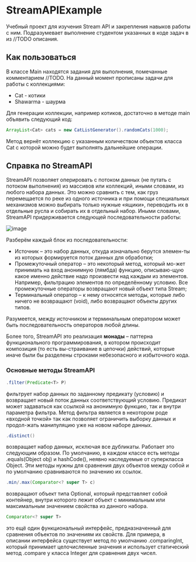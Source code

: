 # StreamAPIExample
Учебный проект для изучения Stream API и закрепления навыков работы с ним. Подразумевает выполнение студентом указанных в коде задач в из //TODO описания.

## Как пользоваться
В классе Main находятся задания для выполнения, помечанные комментарием //TODO. На данный момент прописаны задачи для работы с коллекциями:

* Cat - котики
* Shawarma - шаурма

Для генерации коллекции, например котиков, достаточно в методе main объявить следующий код:
```java
ArrayList<Cat> cats = new CatListGenerator().randomCats(1000);
```
Метод вернёт коллекцию с указанным количеством объектов класса Cat с которой можно будет выполнять дальнейшие операции.

## Справка по StreamAPI
StreamAPI позволяет оперировать с потоком данных (не путать с потоком выполнения) из массивов или коллекций, иными словами, из любого набора данных. Это можно сравнить с тем, как груз перемещается по реке из одного источника и при помощи специальных механизмов можно выбирать только нужные «ящики», переводить их в отдельные русла и собирать их в отдельный набор.
Иными словами, StreamAPI придерживается следующей последовательности работы:
 
![image](https://user-images.githubusercontent.com/11871719/200128913-391dd02c-b3af-4d6f-9cf1-b4bcf2909575.png)

Разберём каждый блок из последовательности:
*	Источник – это набор данных, откуда изначально берутся элемен-ты из которых формируется поток данных для обработки;
*	Промежуточный оператор – это некоторый метод, который мо-жет принимать на вход анонимную (лямбда) функцию, описываю-щую какое именно действие надо произвести над каждым из элементов. Например, фильтрацию элементов по определённому условию. Все промежуточные операторы возвращают новый объект типа Stream;
*	Терминальный оператор – к нему относятся методы, которые либо ничего не возвращают (void), либо возвращают объекты других типов.

Разумеется, между источником и терминальным оператором может быть последовательность операторов любой длины. 

Более того, StreamAPI это реализация **монады** – паттерна функционального программирования, в котором происходит композиция (то есть вы-страивание в цепочки) действий, которые иначе были бы разделены строками небезопасного и избыточного кода. 

### Основные методы StreamAPI

```java
.filter(Predicate<T> P)
``` 
фильтрует набор данных по заданному предикату (условию) и возвращает новый поток данных соответствующий условию. 
Предикат может задаваться как ссылкой на анонимную функцию, так и внутри параметра фильтра. Метод фильтра является в некотором роде «входной точкой» так как позволяет ограничить выборку данных и продол-жать манипуляцию уже на новом наборе данных. 
```java
.distinct() 
```
возвращает набор данных, исключая все дубликаты. Работает это следующим образом. По умолчанию, в каждом классе есть методы .equals(Object obj) и hashCode(), неявно наследуемые от суперкласса Object. Эти методы нужны для сравнения двух объектов между собой и по умолчанию сравниваются по значению их ссылок. 
```java
.min/.max(Comparator<? super T> c)
```
возвращают объект типа Optional<T>, который представляет собой контейнер, внутри которого лежит объект с минимальным или максимальным значением свойства из данного набора.
```java
Comparator<? super T>
```
это ещё один функциональный интерфейс, предназначенный для сравнения объектов по значениям их свойств. 
Для примера, в описании интерфейса существует метод по умолчанию .comparingInt, который принимает целочисленные значения и использует статический метод .compare у класса Integer для сравнения двух чисел.
